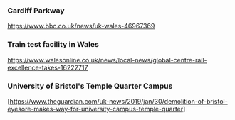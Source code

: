 ### Cardiff Parkway 
https://www.bbc.co.uk/news/uk-wales-46967369

### Train test facility in Wales
https://www.walesonline.co.uk/news/local-news/global-centre-rail-excellence-takes-16222717

### University of Bristol's Temple Quarter Campus
[https://www.theguardian.com/uk-news/2019/jan/30/demolition-of-bristol-eyesore-makes-way-for-university-campus-temple-quarter]

